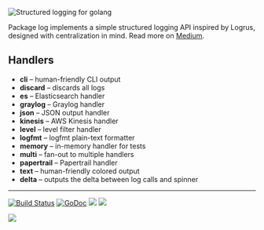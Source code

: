 
![Structured logging for golang](assets/title.png)

Package log implements a simple structured logging API inspired by Logrus, designed with centralization in mind. Read more on [Medium](https://medium.com/@tjholowaychuk/socifi-log-e8d9627f4a9a#.rav8yhkud).

## Handlers

- __cli__ – human-friendly CLI output
- __discard__ – discards all logs
- __es__ – Elasticsearch handler
- __graylog__ – Graylog handler
- __json__ – JSON output handler
- __kinesis__ – AWS Kinesis handler
- __level__ – level filter handler
- __logfmt__ – logfmt plain-text formatter
- __memory__ – in-memory handler for tests
- __multi__ – fan-out to multiple handlers
- __papertrail__ – Papertrail handler
- __text__ – human-friendly colored output
- __delta__ – outputs the delta between log calls and spinner

---

[![Build Status](https://semaphoreci.com/api/v1/projects/d8a8b1c0-45b0-4b89-b066-99d788d0b94c/642077/badge.svg)](https://semaphoreci.com/tj/log)
[![GoDoc](https://godoc.org/github.com/socifi/go-logging-facility?status.svg)](https://godoc.org/github.com/socifi/go-logging-facility)
![](https://img.shields.io/badge/license-MIT-blue.svg)
![](https://img.shields.io/badge/status-stable-green.svg)

<a href="https://socifi.sh"><img src="http://tjholowaychuk.com:6000/svg/sponsor"></a>
